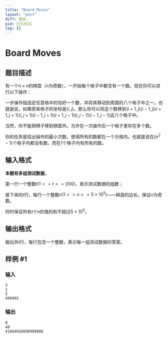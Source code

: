 ```yaml
---
title: "Board Moves"
layout: "post"
diff: 普及-
pid: CF1353C
tag: []
---
```


# Board Moves

## 题目描述

有一个$n×n$的棋盘（$n$为奇数），一开始每个格子中都含有一个数。现在你可以进行以下操作：

一步操作指选定任意格中的恰好一个数，并将其移动到周围的八个格子中之一。也就是说，如果原来格子的坐标是$(i,j)$，那么你可以将这个数移到$(i+1,j)$$(i-1,j)$$(i+1,j+1)$$(i,j+1)$$(i-1,j+1)$$(i+1,j-1)$$(i,j-1)$$(i-1,j-1)$这八个格子中。

当然，你不能把棋子移到棋盘外。允许在一次操作后一个格子里存在多个数。

你的任务是找出操作的最小次数，使得所有的数都在一个方格内。也就是说在$(n^2-1)$个格子内都没有数，而在$1$个格子内有所有的数。

## 输入格式

**本题有多组测试数据**。

第一行一个整数$t(1<=t<=200)$，表示测试数据的组数；

接下来的$t$行，每行一个整数$n(1<=n<=5×10^5)$——棋盘的边长。保证$n$为奇数。

同时保证所有$t$个$n$的值的和不超过$5×10^5$。

## 输出格式

输出共$t$行，每行包含一个整数，表示每一组测试数据的答案。

## 样例 #1

### 输入

```
3
1
5
499993
```

### 输出

```
0
40
41664916690999888
```

